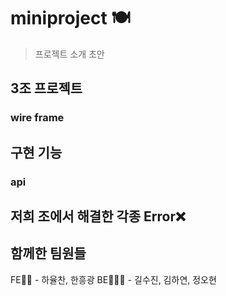# miniproject 🍽
> 프로젝트 소개 초안

## 3조 프로젝트
### wire frame

## 구현 기능
### api

## 저희 조에서 해결한 각종 Error❌

## 함께한 팀원들 
FE👨‍👦 - 하율찬, 한흥광
BE👩‍👦‍👦 - 길수진, 김하연, 정오현
